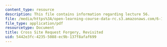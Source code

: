 ```yaml
---
content_type: resource
description: This file contains information regarding lecture 56.
file: /media/https%3A/open-learning-course-data-rc.s3.amazonaws.com/6-170-software-studio-spring-2013/5442e3fc42355088ec9b137f8afaf699_MIT6_170S13_56-sec-rev.pdf
file_type: application/pdf
resourcetype: Document
title: Cross Site Request Forgery, Revisited
uid: 5442e3fc-4235-5088-ec9b-137f8afaf699
---
```

